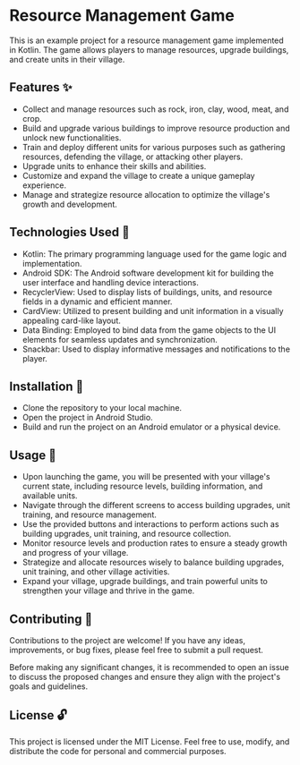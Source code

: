 # Resource Management Game

This is an example project for a resource management game implemented in Kotlin. The game allows players to manage resources, upgrade buildings, and create units in their village.

## Features ✨

- Collect and manage resources such as rock, iron, clay, wood, meat, and crop.
- Build and upgrade various buildings to improve resource production and unlock new functionalities.
- Train and deploy different units for various purposes such as gathering resources, defending the village, or attacking other players.
- Upgrade units to enhance their skills and abilities.
- Customize and expand the village to create a unique gameplay experience.
- Manage and strategize resource allocation to optimize the village's growth and development.


## Technologies Used 🔮

- Kotlin: The primary programming language used for the game logic and implementation.
- Android SDK: The Android software development kit for building the user interface and handling device interactions.
- RecyclerView: Used to display lists of buildings, units, and resource fields in a dynamic and efficient manner.
- CardView: Utilized to present building and unit information in a visually appealing card-like layout.
- Data Binding: Employed to bind data from the game objects to the UI elements for seamless updates and synchronization.
- Snackbar: Used to display informative messages and notifications to the player.


## Installation 💾

- Clone the repository to your local machine.
- Open the project in Android Studio.
- Build and run the project on an Android emulator or a physical device.


## Usage 📱

- Upon launching the game, you will be presented with your village's current state, including resource levels, building information, and available units.
- Navigate through the different screens to access building upgrades, unit training, and resource management.
- Use the provided buttons and interactions to perform actions such as building upgrades, unit training, and resource collection.
- Monitor resource levels and production rates to ensure a steady growth and progress of your village.
- Strategize and allocate resources wisely to balance building upgrades, unit training, and other village activities.
- Expand your village, upgrade buildings, and train powerful units to strengthen your village and thrive in the game.


## Contributing 📢

Contributions to the project are welcome! If you have any ideas, improvements, or bug fixes, please feel free to submit a pull request.

Before making any significant changes, it is recommended to open an issue to discuss the proposed changes and ensure they align with the project's goals and guidelines.

## License 🔓

This project is licensed under the MIT License. Feel free to use, modify, and distribute the code for personal and commercial purposes.
